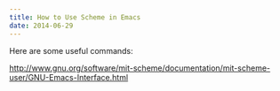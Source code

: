 ```yaml
---
title: How to Use Scheme in Emacs
date: 2014-06-29
---
```


Here are some useful commands:

http://www.gnu.org/software/mit-scheme/documentation/mit-scheme-user/GNU-Emacs-Interface.html
